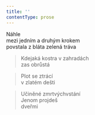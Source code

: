 ```yaml
---
title: ''
contentType: prose
---
```


  

Náhle  
mezi jedním a druhým krokem  
povstala z bláta zelená tráva

> Kdejaká kostra v zahradách  
> zas obrůstá

> Plot se ztrácí  
> v zlatém dešti

> Učiněné zmrtvýchvstání  
> Jenom projdeš  
> dveřmi
